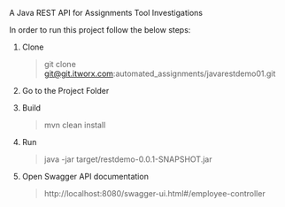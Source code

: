 A Java REST API for Assignments Tool Investigations

In order to run this project follow the below steps:

1. Clone 
	> git clone git@git.itworx.com:automated_assignments/javarestdemo01.git

2. Go to the Project Folder

3. Build
	> mvn clean install

4. Run
	> java -jar target/restdemo-0.0.1-SNAPSHOT.jar

5. Open Swagger API documentation
	> http://localhost:8080/swagger-ui.html#/employee-controller
	
